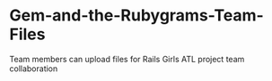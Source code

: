 # Gem-and-the-Rubygrams-Team-Files
Team members can upload files for Rails Girls ATL project team collaboration

